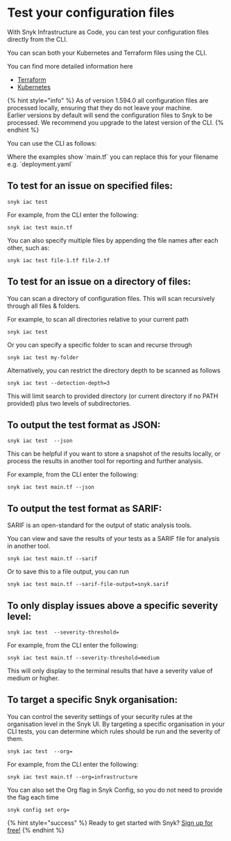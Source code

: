 # Test your configuration files

With Snyk Infrastructure as Code, you can test your configuration files directly from the CLI.

You can scan both your Kubernetes and Terraform files using the CLI.

You can find more detailed information here

* [Terraform](https://docs.snyk.io/snyk-infrastructure-as-code/snyk-cli-for-infrastructure-as-code/test-your-terraform-files-with-the-cli-tool)
* [Kubernetes](https://docs.snyk.io/snyk-infrastructure-as-code/snyk-cli-for-infrastructure-as-code/test-your-kubernetes-files-with-our-cli-tool)

{% hint style="info" %}
As of version 1.594.0 all configuration files are processed locally, ensuring that they do not leave your machine.  
Earlier versions by default will send the configuration files to Snyk to be processed. We recommend you upgrade to the latest version of the CLI.
{% endhint %}

You can use the CLI as follows:

Where the examples show \`main.tf\` you can replace this for your filename e.g. \`deployment.yaml\`

## To test for an issue on specified files:

```text
snyk iac test
```

For example, from the CLI enter the following:

```text
snyk iac test main.tf
```

You can also specify multiple files by appending the file names after each other, such as:

```text
snyk iac test file-1.tf file-2.tf
```

## To test for an issue on a directory of files:

You can scan a directory of configuration files. This will scan recursively through all files & folders.

For example, to scan all directories relative to your current path

```text
snyk iac test
```

Or you can specify a specific folder to scan and recurse through

```text
snyk iac test my-folder
```

Alternatively, you can restrict the directory depth to be scanned as follows

```text
snyk iac test --detection-depth=3
```

This will limit search to provided directory \(or current directory if no PATH provided\) plus two levels of subdirectories.

## To output the test format as JSON:

```text
snyk iac test  --json
```

This can be helpful if you want to store a snapshot of the results locally, or process the results in another tool for reporting and further analysis.

For example, from the CLI enter the following:

```text
snyk iac test main.tf --json
```

## To output the test format as SARIF:

SARIF is an open-standard for the output of static analysis tools.

You can view and save the results of your tests as a SARIF file for analysis in another tool.

```text
snyk iac test main.tf --sarif
```

Or to save this to a file output, you can run

```text
snyk iac test main.tf --sarif-file-output=snyk.sarif
```

## To only display issues above a specific severity level:

```text
snyk iac test  --severity-threshold=
```

For example, from the CLI enter the following:

```text
snyk iac test main.tf --severity-threshold=medium
```

This will only display to the terminal results that have a severity value of medium or higher.

## To target a specific Snyk organisation:

You can control the severity settings of your security rules at the organisation level in the Snyk UI. By targeting a specific organisation in your CLI tests, you can determine which rules should be run and the severity of them.

```text
snyk iac test  --org=
```

For example, from the CLI enter the following:

```text
snyk iac test main.tf --org=infrastructure
```

You can also set the Org flag in Snyk Config, so you do not need to provide the flag each time

```text
snyk config set org=
```

{% hint style="success" %}
Ready to get started with Snyk? [Sign up for free!](https://snyk.io/login?cta=sign-up&loc=footer&page=support_docs_page)
{% endhint %}

